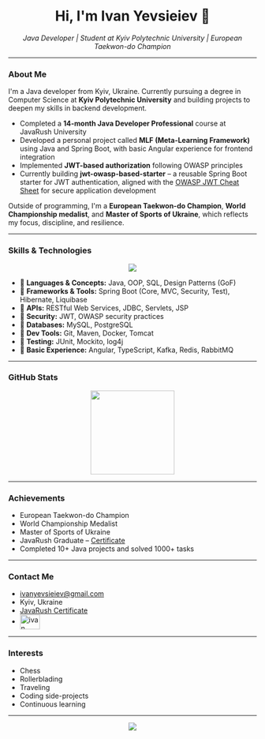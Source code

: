<!-- Profile README for Ivan Yevsieiev -->
<h1 align="center">Hi, I'm Ivan Yevsieiev 👋</h1>
<p align="center">
  <em>Java Developer | Student at Kyiv Polytechnic University | European Taekwon-do Champion</em>
</p>



---

###  About Me

I'm a Java developer from Kyiv, Ukraine. Currently pursuing a degree in Computer Science at **Kyiv Polytechnic University** and building projects to deepen my skills in backend development.

-  Completed a **14-month Java Developer Professional** course at JavaRush University  
-  Developed a personal project called **MLF (Meta-Learning Framework)** using Java and Spring Boot, with basic Angular experience for frontend integration  
-  Implemented **JWT-based authorization** following OWASP principles
-  Currently building **jwt-owasp-based-starter** – a reusable Spring Boot starter for JWT authentication, aligned with the [OWASP JWT Cheat Sheet](https://cheatsheetseries.owasp.org/cheatsheets/JSON_Web_Token_for_Java_Cheat_Sheet.html) for secure application development

Outside of programming, I'm a **European Taekwon-do Champion**, **World Championship medalist**, and **Master of Sports of Ukraine**, which reflects my focus, discipline, and resilience.

---

###  Skills & Technologies

<p align="center">
  <img src="https://skillicons.dev/icons?i=java,spring,hibernate,mysql,postgres,docker,git,maven" />
</p>

- 🔹 **Languages & Concepts:** Java, OOP, SQL, Design Patterns (GoF)
- 🔹 **Frameworks & Tools:** Spring Boot (Core, MVC, Security, Test), Hibernate, Liquibase
- 🔹 **APIs:** RESTful Web Services, JDBC, Servlets, JSP
- 🔹 **Security:** JWT, OWASP security practices
- 🔹 **Databases:** MySQL, PostgreSQL
- 🔹 **Dev Tools:** Git, Maven, Docker, Tomcat
- 🔹 **Testing:** JUnit, Mockito, log4j
- 🔹 **Basic Experience:** Angular, TypeScript, Kafka, Redis, RabbitMQ

---

###  GitHub Stats

<p align="center">
  <img src="https://github-readme-stats.vercel.app/api/top-langs/?username=aligheri&layout=compact&theme=tokyonight" height="170" />
</p>

---

###  Achievements

-  European Taekwon-do Champion
-  World Championship Medalist
-  Master of Sports of Ukraine
-  JavaRush Graduate – [Certificate](https://certificate.javarush.com/Ivan_Yevsieiev.pdf)
-  Completed 10+ Java projects and solved 1000+ tasks

---

###  Contact Me

-  ivanyevsieiev@gmail.com  
-  Kyiv, Ukraine  
-  [JavaRush Certificate](https://certificate.javarush.com/Ivan_Yevsieiev.pdf)
- <a href="https://linkedin.com/in/ivan yevsieiev" target="blank"><img align="center" src="https://raw.githubusercontent.com/rahuldkjain/github-profile-readme-generator/master/src/images/icons/Social/linked-in-alt.svg" alt="ivan yevsieiev" height="30" width="40" /></a>

---

###  Interests

-  Chess  
-  Rollerblading  
-  Traveling  
-  Coding side-projects  
-  Continuous learning  

---

<p align="center">
  <img src="https://github-profile-trophy.vercel.app/?username=aligheri&theme=tokyonight&margin-w=10&margin-h=10" />
</p>
